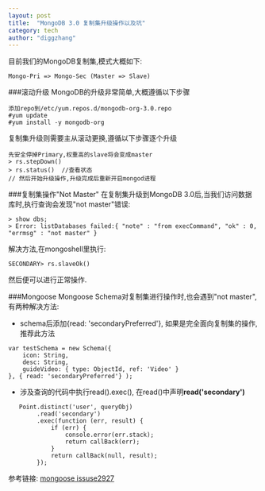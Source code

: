 ```yaml
---
layout: post
title:  "MongoDB 3.0 复制集升级操作以及坑"
category: tech
author: "diggzhang"
---
```


目前我们的MongoDB复制集,模式大概如下:

```
Mongo-Pri => Mongo-Sec (Master => Slave)
```

###滚动升级
MongoDB的升级非常简单,大概遵循以下步骤

```
添加repo到/etc/yum.repos.d/mongodb-org-3.0.repo
#yum update
#yum install -y mongodb-org
```

复制集升级则需要主从滚动更换,遵循以下步骤逐个升级

```
先安全停掉Primary,权重高的slave将会变成master
> rs.stepDown()
> rs.status()  //查看状态
// 然后开始升级操作,升级完成后重新开启mongod进程
```

###复制集操作"Not Master"
在复制集升级到MongoDB 3.0后,当我们访问数据库时,执行查询会发现"not master"错误:
```
> show dbs;
> Error: listDatabases failed:{ "note" : "from execCommand", "ok" : 0, "errmsg" : "not master" }

```
解决方法,在mongoshell里执行:

```
SECONDARY> rs.slaveOk()
```
然后便可以进行正常操作.

###Mongoose
Mongoose Schema对复制集进行操作时,也会遇到"not master",有两种解决方法:

- schema后添加{read: 'secondaryPreferred'}, 如果是完全面向复制集的操作,推荐此方法

```
var testSchema = new Schema({
    icon: String,
    desc: String,
    guideVideo: { type: ObjectId, ref: 'Video' }
}, { read: 'secondaryPreferred'} );
```
 
- 涉及查询的代码中执行read().exec(), 在read()中声明**read('secondary')**

```
   Point.distinct('user', queryObj)
        .read('secondary')
        .exec(function (err, result) {
            if (err) {
                console.error(err.stack);
                return callBack(err);
            }
            return callBack(null, result);
        });
```

参考链接:
[mongoose issuse2927](https://github.com/Automattic/mongoose/issues/2927#issuecomment-96996609)
